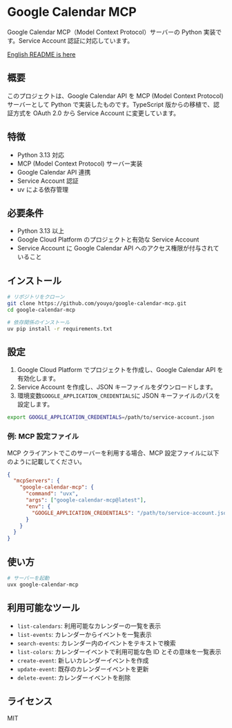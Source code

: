 # Google Calendar MCP

Google Calendar MCP（Model Context Protocol）サーバーの Python 実装です。Service Account 認証に対応しています。

[English README is here](README.md)

## 概要

このプロジェクトは、Google Calendar API を MCP (Model Context Protocol) サーバーとして Python で実装したものです。TypeScript 版からの移植で、認証方式を OAuth 2.0 から Service Account に変更しています。

## 特徴

- Python 3.13 対応
- MCP (Model Context Protocol) サーバー実装
- Google Calendar API 連携
- Service Account 認証
- uv による依存管理

## 必要条件

- Python 3.13 以上
- Google Cloud Platform のプロジェクトと有効な Service Account
- Service Account に Google Calendar API へのアクセス権限が付与されていること

## インストール

```bash
# リポジトリをクローン
git clone https://github.com/youyo/google-calendar-mcp.git
cd google-calendar-mcp

# 依存関係のインストール
uv pip install -r requirements.txt
```

## 設定

1. Google Cloud Platform でプロジェクトを作成し、Google Calendar API を有効化します。
2. Service Account を作成し、JSON キーファイルをダウンロードします。
3. 環境変数`GOOGLE_APPLICATION_CREDENTIALS`に JSON キーファイルのパスを設定します。

```bash
export GOOGLE_APPLICATION_CREDENTIALS=/path/to/service-account.json
```

### 例: MCP 設定ファイル

MCP クライアントでこのサーバーを利用する場合、MCP 設定ファイルに以下のように記載してください。

```json
{
  "mcpServers": {
    "google-calendar-mcp": {
      "command": "uvx",
      "args": ["google-calendar-mcp@latest"],
      "env": {
        "GOOGLE_APPLICATION_CREDENTIALS": "/path/to/service-account.json"
      }
    }
  }
}
```

## 使い方

```bash
# サーバーを起動
uvx google-calendar-mcp
```

## 利用可能なツール

- `list-calendars`: 利用可能なカレンダーの一覧を表示
- `list-events`: カレンダーからイベントを一覧表示
- `search-events`: カレンダー内のイベントをテキストで検索
- `list-colors`: カレンダーイベントで利用可能な色 ID とその意味を一覧表示
- `create-event`: 新しいカレンダーイベントを作成
- `update-event`: 既存のカレンダーイベントを更新
- `delete-event`: カレンダーイベントを削除

## ライセンス

MIT

